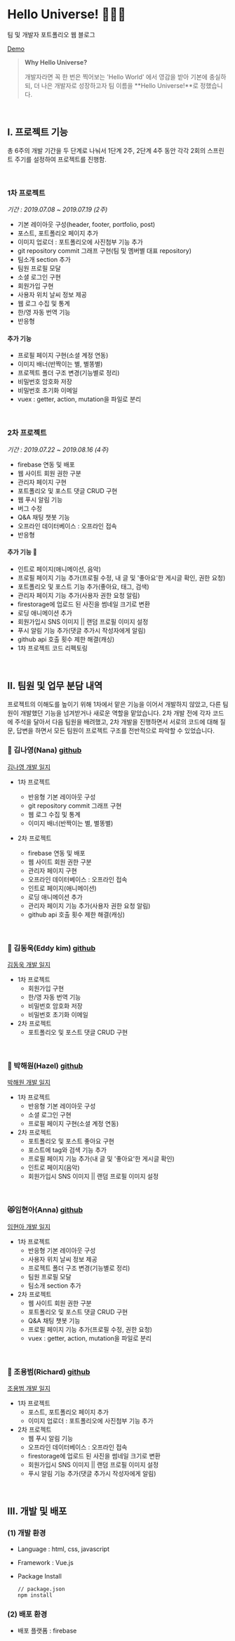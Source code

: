 # Hello Universe! 🙋🙆‍♂

팀 및 개발자 포트폴리오 웹 블로그

[Demo](https://hello-team3.firebaseapp.com)

>   **Why Hello Universe?**
>
> 개발자라면 꼭 한 번은 찍어보는 'Hello World' 에서 영감을 받아 기본에 충실하되, 더 나은 개발자로 성장하고자 팀 이름을 **Hello Universe!**로 정했습니다.

<br/>

## I. 프로젝트 기능

총 6주의 개발 기간을 두 단계로 나눠서 1단계 2주, 2단계 4주 동안 각각 2회의 스프린트 주기를 설정하여 프로젝트를 진행함. 

<br/>

### 1차 프로젝트

*기간 : 2019.07.08 ~ 2019.07.19 (2주)*

- 기본 레이아웃 구성(header, footer, portfolio, post)
- 포스트, 포트폴리오 페이지 추가
- 이미지 업로더 : 포트폴리오에 사진첨부 기능 추가
- git repository commit 그래프 구현(팀 및 멤버별 대표 repository)
- 팀소개 section 추가
- 팀원 프로필 모달
- 소셜 로그인 구현
- 회원가입 구현
- 사용자 위치 날씨 정보 제공
- 웹 로그 수집 및 통계
- 한/영 자동 번역 기능
- 반응형

#### 추가 기능

- 프로필 페이지 구현(소셜 계정 연동)
- 이미지 배너(반짝이는 별, 별똥별)
- 프로젝트 폴더 구조 변경(기능별로 정리)
- 비밀번호 암호화 저장
- 비밀번호 초기화 이메일 
- vuex : getter, action, mutation을 파일로 분리

<br />

### 2차 프로젝트 

*기간 :  2019.07.22 ~ 2019.08.16 (4주)*

- firebase 연동 및 배포
- 웹 사이트 회원 권한 구분
- 관리자 페이지 구현
- 포트폴리오 및 포스트 댓글 CRUD 구현
- 웹 푸시 알림 기능
- 버그 수정
- Q&A 채팅 챗봇 기능
- 오프라인 데이터베이스 : 오프라인 접속
- 반응형

#### 추가 기능 🚀

- 인트로 페이지(애니메이션, 음악)
- 프로필 페이지 기능 추가(프로필 수정, 내 글 및 '좋아요'한 게시글 확인, 권한 요청)
- 포트폴리오 및 포스트 기능 추가(좋아요, 태그, 검색)
- 관리자 페이지 기능 추가(사용자 권한 요청 알림)
- firestorage에 업로드 된 사진을 썸네일 크기로 변환
- 로딩 애니메이션 추가
- 회원가입시 SNS 이미지 || 랜덤 프로필 이미지 설정
- 푸시 알림 기능 추가(댓글 추가시 작성자에게 알림)
- github api 호출 횟수 제한 해결(캐싱)
- 1차 프로젝트 코드 리펙토링

<br/>

## II. 팀원 및 업무 분담 내역

프로젝트의 이해도를 높이기 위해 1차에서 맡은 기능을 이어서 개발하지 않았고, 다른 팀원이 개발했던 기능을 넘겨받거나 새로운 역할을 맡았습니다. 2차 개발 전에 각자 코드에 주석을 달아서 다음 팀원을 배려했고, 2차 개발을 진행하면서 서로의 코드에 대해 질문, 답변을 하면서 모든 팀원이 프로젝트 구조를 전반적으로 파악할 수 있었습니다.
<br/>

### 🐳 김나영(Nana) [github](https://github.com/naye0ng)

[김나영 개발 일지](./README/김나영.md)

- 1차 프로젝트
  - 반응형 기본 레이아웃 구성
  - git repository commit 그래프 구현
  - 웹 로그 수집 및 통계
  - 이미지 배너(반짝이는 별, 별똥별)

- 2차 프로젝트 
  - firebase 연동 및 배포
  - 웹 사이트 회원 권한 구분
  - 관리자 페이지 구현
  - 오프라인 데이터베이스 : 오프라인 접속
  - 인트로 페이지(애니메이션)
  - 로딩 애니메이션 추가
  - 관리자 페이지 기능 추가(사용자 권한 요청 알림)
  - github api 호출 횟수 제한 해결(캐싱)

<br/>

### 🐨 김동욱(Eddy kim) [github](https://github.com/ehddnr8813)

[김동욱 개발 일지](./README/김동욱.md)

- 1차 프로젝트
  - 회원가입 구현
  - 한/영 자동 번역 기능
  - 비밀번호 암호화 저장
  - 비밀번호 초기화 이메일 
- 2차 프로젝트
  - 포트폴리오 및 포스트 댓글 CRUD 구현

<br/>

### 🐥 박해원(Hazel) [github](https://github.com/hanaluana)

[박해원 개발 일지](./README/박해원.md)

- 1차 프로젝트
  - 반응형 기본 레이아웃 구성
  - 소셜 로그인 구현
  - 프로필 페이지 구현(소셜 계정 연동)
- 2차 프로젝트
  - 포트폴리오 및 포스트 좋아요 구현
  - 포스트에 tag와 검색 기능 추가
  - 프로필 페이지 기능 추가(내 글 및 '좋아요'한 게시글 확인)
  - 인트로 페이지(음악)
  - 회원가입시 SNS 이미지 || 랜덤 프로필 이미지 설정

<br/>

### 😻임현아(Anna) [github](https://github.com/ahlim721)

[임현아 개발 일지](./README/임현아.md)

- 1차 프로젝트
  - 반응형 기본 레이아웃 구성
  - 사용자 위치 날씨 정보 제공
  - 프로젝트 폴더 구조 변경(기능별로 정리)
  - 팀원 프로필 모달
  - 팀소개 section 추가
- 2차 프로젝트
  - 웹 사이트 회원 권한 구분
  - 포트폴리오 및 포스트 댓글 CRUD 구현
  - Q&A 채팅 챗봇 기능
  - 프로필 페이지 기능 추가(프로필 수정, 권한 요청)
  - vuex : getter, action, mutation을 파일로 분리

<br/>

### 🐢 조용범(Richard) [github](https://github.com/YongbeomJo)

[조용범 개발 일지](./README/조용범.md)

- 1차 프로젝트
  - 포스트, 포트폴리오 페이지 추가
  - 이미지 업로더 : 포트폴리오에 사진첨부 기능 추가
- 2차 프로젝트
  - 웹 푸시 알림 기능
  - 오프라인 데이터베이스 : 오프라인 접속
  - firestorage에 업로드 된 사진을 썸네일 크기로 변환
  - 회원가입시 SNS 이미지 || 랜덤 프로필 이미지 설정
  - 푸시 알림 기능 추가(댓글 추가시 작성자에게 알림)

<br/>

## III.  개발 및 배포

### (1) 개발 환경

- Language : html, css, javascript

- Framework : Vue.js

- Package Install

  ```
  // package.json
  npm install
  ```

### (2) 배포 환경

- 배포 플랫폼 : firebase